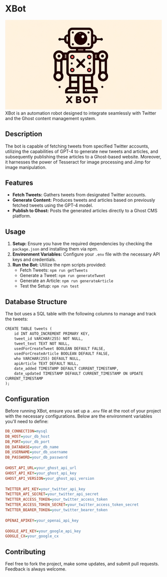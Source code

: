 # XBot

![XBot Logo](https://github.com/arthurcrosnier/xbot/blob/main/assets/dalle-xbot.png)
XBot is an automation robot designed to integrate seamlessly with Twitter and the Ghost content management system.

## Description

The bot is capable of fetching tweets from specified Twitter accounts, utilizing the capabilities of GPT-4 to generate new tweets and articles, and subsequently publishing these articles to a Ghost-based website. Moreover, it harnesses the power of Tesseract for image processing and Jimp for image manipulation.

## Features

- **Fetch Tweets:** Gathers tweets from designated Twitter accounts.
- **Generate Content:** Produces tweets and articles based on previously fetched tweets using the GPT-4 model.
- **Publish to Ghost:** Posts the generated articles directly to a Ghost CMS platform.

## Usage

1. **Setup:** Ensure you have the required dependencies by checking the `package.json` and installing them via npm.
2. **Environment Variables:** Configure your `.env` file with the necessary API keys and credentials.
3. **Run the Bot:** Utilize the npm scripts provided:
   - Fetch Tweets: `npm run getTweets`
   - Generate a Tweet: `npm run generateTweet`
   - Generate an Article: `npm run generateArticle`
   - Test the Setup: `npm run test`

## Database Structure

The bot uses a SQL table with the following columns to manage and track the tweets:

```
CREATE TABLE tweets (
    id INT AUTO_INCREMENT PRIMARY KEY,
    tweet_id VARCHAR(255) NOT NULL,
    tweet_text TEXT NOT NULL,
    usedForCreateTweet BOOLEAN DEFAULT FALSE,
    usedForCreateArticle BOOLEAN DEFAULT FALSE,
    who VARCHAR(255) DEFAULT NULL,
    apiArticle TEXT DEFAULT NULL,
    date_added TIMESTAMP DEFAULT CURRENT_TIMESTAMP,
    date_updated TIMESTAMP DEFAULT CURRENT_TIMESTAMP ON UPDATE CURRENT_TIMESTAMP
);
```

## Configuration

Before running XBot, ensure you set up a `.env` file at the root of your project with the necessary configurations. Below are the environment variables you'll need to define:

```ini
DB_CONNECTION=mysql
DB_HOST=your_db_host
DB_PORT=your_db_port
DB_DATABASE=your_db_name
DB_USERNAME=your_db_username
DB_PASSWORD=your_db_password

GHOST_API_URL=your_ghost_api_url
GHOST_API_KEY=your_ghost_api_key
GHOST_API_VERSION=your_ghost_api_version

TWITTER_API_KEY=your_twitter_api_key
TWITTER_API_SECRET=your_twitter_api_secret
TWITTER_ACCESS_TOKEN=your_twitter_access_token
TWITTER_ACCESS_TOKEN_SECRET=your_twitter_access_token_secret
TWITTER_BEARER_TOKEN=your_twitter_bearer_token

OPENAI_APIKEY=your_openai_api_key

GOOGLE_API_KEY=your_google_api_key
GOOGLE_CX=your_google_cx
```

## Contributing

Feel free to fork the project, make some updates, and submit pull requests. Feedback is always welcome.
